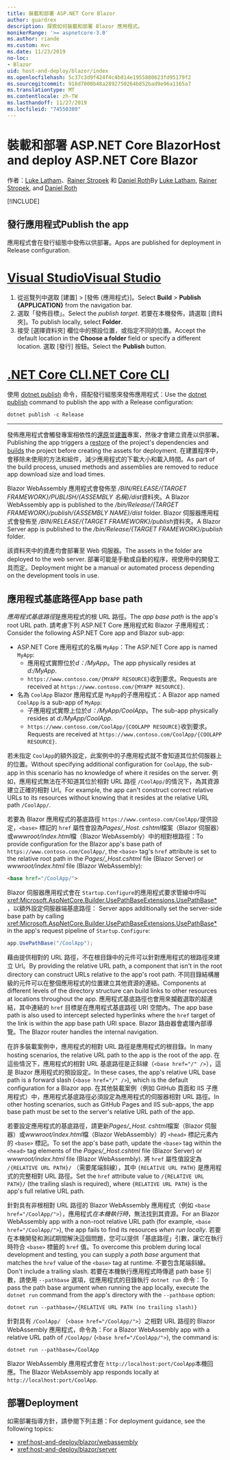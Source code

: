 ```yaml
---
title: 裝載和部署 ASP.NET Core Blazor
author: guardrex
description: 探索如何裝載和部署 Blazor 應用程式。
monikerRange: '>= aspnetcore-3.0'
ms.author: riande
ms.custom: mvc
ms.date: 11/23/2019
no-loc:
- Blazor
uid: host-and-deploy/blazor/index
ms.openlocfilehash: 5c37c3d9f424f4c4b814e1955880623fd95179f2
ms.sourcegitcommit: 918d7000b48a2892750264b852bad9e96a1165a7
ms.translationtype: MT
ms.contentlocale: zh-TW
ms.lasthandoff: 11/27/2019
ms.locfileid: "74550380"
---
```

# <a name="host-and-deploy-aspnet-core-opno-locblazor"></a><span data-ttu-id="db678-103">裝載和部署 ASP.NET Core Blazor</span><span class="sxs-lookup"><span data-stu-id="db678-103">Host and deploy ASP.NET Core Blazor</span></span>

<span data-ttu-id="db678-104">作者：[Luke Latham](https://github.com/guardrex)、[Rainer Stropek](https://www.timecockpit.com) 和 [Daniel Roth](https://github.com/danroth27)</span><span class="sxs-lookup"><span data-stu-id="db678-104">By [Luke Latham](https://github.com/guardrex), [Rainer Stropek](https://www.timecockpit.com), and [Daniel Roth](https://github.com/danroth27)</span></span>

[!INCLUDE[](~/includes/blazorwasm-preview-notice.md)]

## <a name="publish-the-app"></a><span data-ttu-id="db678-105">發行應用程式</span><span class="sxs-lookup"><span data-stu-id="db678-105">Publish the app</span></span>

<span data-ttu-id="db678-106">應用程式會在發行組態中發佈以供部署。</span><span class="sxs-lookup"><span data-stu-id="db678-106">Apps are published for deployment in Release configuration.</span></span>

# <a name="visual-studiotabvisual-studio"></a>[<span data-ttu-id="db678-107">Visual Studio</span><span class="sxs-lookup"><span data-stu-id="db678-107">Visual Studio</span></span>](#tab/visual-studio)

1. <span data-ttu-id="db678-108">從巡覽列中選取 [建置] > [發佈 {應用程式}]。</span><span class="sxs-lookup"><span data-stu-id="db678-108">Select **Build** > **Publish {APPLICATION}** from the navigation bar.</span></span>
1. <span data-ttu-id="db678-109">選取「發佈目標」。</span><span class="sxs-lookup"><span data-stu-id="db678-109">Select the *publish target*.</span></span> <span data-ttu-id="db678-110">若要在本機發佈，請選取 [資料夾]。</span><span class="sxs-lookup"><span data-stu-id="db678-110">To publish locally, select **Folder**.</span></span>
1. <span data-ttu-id="db678-111">接受 [選擇資料夾] 欄位中的預設位置，或指定不同的位置。</span><span class="sxs-lookup"><span data-stu-id="db678-111">Accept the default location in the **Choose a folder** field or specify a different location.</span></span> <span data-ttu-id="db678-112">選取 [發行] 按鈕。</span><span class="sxs-lookup"><span data-stu-id="db678-112">Select the **Publish** button.</span></span>

# <a name="net-core-clitabnetcore-cli"></a>[<span data-ttu-id="db678-113">.NET Core CLI</span><span class="sxs-lookup"><span data-stu-id="db678-113">.NET Core CLI</span></span>](#tab/netcore-cli)

<span data-ttu-id="db678-114">使用 [dotnet publish](/dotnet/core/tools/dotnet-publish) 命令，搭配發行組態來發佈應用程式：</span><span class="sxs-lookup"><span data-stu-id="db678-114">Use the [dotnet publish](/dotnet/core/tools/dotnet-publish) command to publish the app with a Release configuration:</span></span>

```dotnetcli
dotnet publish -c Release
```

---

<span data-ttu-id="db678-115">發佈應用程式會觸發專案相依性的[還原](/dotnet/core/tools/dotnet-restore)並[建置](/dotnet/core/tools/dotnet-build)專案，然後才會建立資產以供部署。</span><span class="sxs-lookup"><span data-stu-id="db678-115">Publishing the app triggers a [restore](/dotnet/core/tools/dotnet-restore) of the project's dependencies and [builds](/dotnet/core/tools/dotnet-build) the project before creating the assets for deployment.</span></span> <span data-ttu-id="db678-116">在建置程序中，會移除未使用的方法和組件，減少應用程式的下載大小和載入時間。</span><span class="sxs-lookup"><span data-stu-id="db678-116">As part of the build process, unused methods and assemblies are removed to reduce app download size and load times.</span></span>

<span data-ttu-id="db678-117">Blazor WebAssembly 應用程式會發佈至 */BIN/RELEASE/{TARGET FRAMEWORK}/PUBLISH/{ASSEMBLY 名稱}/dist*資料夾。</span><span class="sxs-lookup"><span data-stu-id="db678-117">A Blazor WebAssembly app is published to the */bin/Release/{TARGET FRAMEWORK}/publish/{ASSEMBLY NAME}/dist* folder.</span></span> <span data-ttu-id="db678-118">Blazor 伺服器應用程式會發佈至 */BIN/RELEASE/{TARGET FRAMEWORK}/publish*資料夾。</span><span class="sxs-lookup"><span data-stu-id="db678-118">A Blazor Server app is published to the */bin/Release/{TARGET FRAMEWORK}/publish* folder.</span></span>

<span data-ttu-id="db678-119">該資料夾中的資產均會部署至 Web 伺服器。</span><span class="sxs-lookup"><span data-stu-id="db678-119">The assets in the folder are deployed to the web server.</span></span> <span data-ttu-id="db678-120">部署可能是手動或自動的程序，視使用中的開發工具而定。</span><span class="sxs-lookup"><span data-stu-id="db678-120">Deployment might be a manual or automated process depending on the development tools in use.</span></span>

## <a name="app-base-path"></a><span data-ttu-id="db678-121">應用程式基底路徑</span><span class="sxs-lookup"><span data-stu-id="db678-121">App base path</span></span>

<span data-ttu-id="db678-122">*應用程式基底路徑*是應用程式的根 URL 路徑。</span><span class="sxs-lookup"><span data-stu-id="db678-122">The *app base path* is the app's root URL path.</span></span> <span data-ttu-id="db678-123">請考慮下列 ASP.NET Core 應用程式和 Blazor 子應用程式：</span><span class="sxs-lookup"><span data-stu-id="db678-123">Consider the following ASP.NET Core app and Blazor sub-app:</span></span>

* <span data-ttu-id="db678-124">ASP.NET Core 應用程式的名稱 `MyApp`：</span><span class="sxs-lookup"><span data-stu-id="db678-124">The ASP.NET Core app is named `MyApp`:</span></span>
  * <span data-ttu-id="db678-125">應用程式實際位於*d：/MyApp*。</span><span class="sxs-lookup"><span data-stu-id="db678-125">The app physically resides at *d:/MyApp*.</span></span>
  * <span data-ttu-id="db678-126">`https://www.contoso.com/{MYAPP RESOURCE}`收到要求。</span><span class="sxs-lookup"><span data-stu-id="db678-126">Requests are received at `https://www.contoso.com/{MYAPP RESOURCE}`.</span></span>
* <span data-ttu-id="db678-127">名為 `CoolApp` Blazor 應用程式是 `MyApp`的子應用程式：</span><span class="sxs-lookup"><span data-stu-id="db678-127">A Blazor app named `CoolApp` is a sub-app of `MyApp`:</span></span>
  * <span data-ttu-id="db678-128">子應用程式實際上位於*d：/MyApp/CoolApp*。</span><span class="sxs-lookup"><span data-stu-id="db678-128">The sub-app physically resides at *d:/MyApp/CoolApp*.</span></span>
  * <span data-ttu-id="db678-129">`https://www.contoso.com/CoolApp/{COOLAPP RESOURCE}`收到要求。</span><span class="sxs-lookup"><span data-stu-id="db678-129">Requests are received at `https://www.contoso.com/CoolApp/{COOLAPP RESOURCE}`.</span></span>

<span data-ttu-id="db678-130">若未指定 `CoolApp`的額外設定，此案例中的子應用程式就不會知道其位於伺服器上的位置。</span><span class="sxs-lookup"><span data-stu-id="db678-130">Without specifying additional configuration for `CoolApp`, the sub-app in this scenario has no knowledge of where it resides on the server.</span></span> <span data-ttu-id="db678-131">例如，應用程式無法在不知道其位於相對 URL 路徑 `/CoolApp/`的情況下，為其資源建立正確的相對 Url。</span><span class="sxs-lookup"><span data-stu-id="db678-131">For example, the app can't construct correct relative URLs to its resources without knowing that it resides at the relative URL path `/CoolApp/`.</span></span>

<span data-ttu-id="db678-132">若要為 Blazor 應用程式的基底路徑 `https://www.contoso.com/CoolApp/`提供設定，`<base>` 標記的 `href` 屬性會設為*Pages/_Host. cshtml*檔案（Blazor 伺服器）或*wwwroot/index.html*檔（Blazor WebAssembly）中的相對根路徑：</span><span class="sxs-lookup"><span data-stu-id="db678-132">To provide configuration for the Blazor app's base path of `https://www.contoso.com/CoolApp/`, the `<base>` tag's `href` attribute is set to the relative root path in the *Pages/_Host.cshtml* file (Blazor Server) or *wwwroot/index.html* file (Blazor WebAssembly):</span></span>

```html
<base href="/CoolApp/">
```

Blazor<span data-ttu-id="db678-133"> 伺服器應用程式會在 `Startup.Configure`的應用程式要求管線中呼叫 <xref:Microsoft.AspNetCore.Builder.UsePathBaseExtensions.UsePathBase*>，以額外設定伺服器端基底路徑：</span><span class="sxs-lookup"><span data-stu-id="db678-133"> Server apps additionally set the server-side base path by calling <xref:Microsoft.AspNetCore.Builder.UsePathBaseExtensions.UsePathBase*> in the app's request pipeline of `Startup.Configure`:</span></span>

```csharp
app.UsePathBase("/CoolApp");
```

<span data-ttu-id="db678-134">藉由提供相對的 URL 路徑，不在根目錄中的元件可以針對應用程式的根路徑來建立 Url。</span><span class="sxs-lookup"><span data-stu-id="db678-134">By providing the relative URL path, a component that isn't in the root directory can construct URLs relative to the app's root path.</span></span> <span data-ttu-id="db678-135">不同目錄結構層級的元件可以在整個應用程式的位置建立其他資源的連結。</span><span class="sxs-lookup"><span data-stu-id="db678-135">Components at different levels of the directory structure can build links to other resources at locations throughout the app.</span></span> <span data-ttu-id="db678-136">應用程式基底路徑也會用來攔截選取的超連結，其中連結的 `href` 目標是在應用程式基底路徑 URI 空間內。</span><span class="sxs-lookup"><span data-stu-id="db678-136">The app base path is also used to intercept selected hyperlinks where the `href` target of the link is within the app base path URI space.</span></span> <span data-ttu-id="db678-137">Blazor 路由器會處理內部導覽。</span><span class="sxs-lookup"><span data-stu-id="db678-137">The Blazor router handles the internal navigation.</span></span>

<span data-ttu-id="db678-138">在許多裝載案例中，應用程式的相對 URL 路徑是應用程式的根目錄。</span><span class="sxs-lookup"><span data-stu-id="db678-138">In many hosting scenarios, the relative URL path to the app is the root of the app.</span></span> <span data-ttu-id="db678-139">在這些情況下，應用程式的相對 URL 基底路徑是正斜線（`<base href="/" />`），這是 Blazor 應用程式的預設設定。</span><span class="sxs-lookup"><span data-stu-id="db678-139">In these cases, the app's relative URL base path is a forward slash (`<base href="/" />`), which is the default configuration for a Blazor app.</span></span> <span data-ttu-id="db678-140">在其他裝載案例（例如 GitHub 頁面和 IIS 子應用程式）中，應用程式基底路徑必須設定為應用程式的伺服器相對 URL 路徑。</span><span class="sxs-lookup"><span data-stu-id="db678-140">In other hosting scenarios, such as GitHub Pages and IIS sub-apps, the app base path must be set to the server's relative URL path of the app.</span></span>

<span data-ttu-id="db678-141">若要設定應用程式的基底路徑，請更新*Pages/_Host. cshtml*檔案（Blazor 伺服器）或*wwwroot/index.html*檔（Blazor WebAssembly）的 `<head>` 標記元素內的 `<base>` 標記。</span><span class="sxs-lookup"><span data-stu-id="db678-141">To set the app's base path, update the `<base>` tag within the `<head>` tag elements of the *Pages/_Host.cshtml* file (Blazor Server) or *wwwroot/index.html* file (Blazor WebAssembly).</span></span> <span data-ttu-id="db678-142">將 `href` 屬性值設定為 `/{RELATIVE URL PATH}/` （需要尾端斜線），其中 `{RELATIVE URL PATH}` 是應用程式的完整相對 URL 路徑。</span><span class="sxs-lookup"><span data-stu-id="db678-142">Set the `href` attribute value to `/{RELATIVE URL PATH}/` (the trailing slash is required), where `{RELATIVE URL PATH}` is the app's full relative URL path.</span></span>

<span data-ttu-id="db678-143">針對具有非根相對 URL 路徑的 Blazor WebAssembly 應用程式（例如 `<base href="/CoolApp/">`），應用程式*在本機執行時*，無法找到其資源。</span><span class="sxs-lookup"><span data-stu-id="db678-143">For an Blazor WebAssembly app with a non-root relative URL path (for example, `<base href="/CoolApp/">`), the app fails to find its resources *when run locally*.</span></span> <span data-ttu-id="db678-144">若要在本機開發和測試期間解決這個問題，您可以提供「基底路徑」引數，讓它在執行時符合 `<base>` 標籤的 `href` 值。</span><span class="sxs-lookup"><span data-stu-id="db678-144">To overcome this problem during local development and testing, you can supply a *path base* argument that matches the `href` value of the `<base>` tag at runtime.</span></span> <span data-ttu-id="db678-145">不要包含尾端斜線。</span><span class="sxs-lookup"><span data-stu-id="db678-145">Don't include a trailing slash.</span></span> <span data-ttu-id="db678-146">若要在本機執行應用程式時傳遞 path base 引數，請使用 `--pathbase` 選項，從應用程式的目錄執行 `dotnet run` 命令：</span><span class="sxs-lookup"><span data-stu-id="db678-146">To pass the path base argument when running the app locally, execute the `dotnet run` command from the app's directory with the `--pathbase` option:</span></span>

```dotnetcli
dotnet run --pathbase=/{RELATIVE URL PATH (no trailing slash)}
```

<span data-ttu-id="db678-147">針對具有 `/CoolApp/` （`<base href="/CoolApp/">`）之相對 URL 路徑的 Blazor WebAssembly 應用程式，命令為：</span><span class="sxs-lookup"><span data-stu-id="db678-147">For a Blazor WebAssembly app with a relative URL path of `/CoolApp/` (`<base href="/CoolApp/">`), the command is:</span></span>

```dotnetcli
dotnet run --pathbase=/CoolApp
```

<span data-ttu-id="db678-148">Blazor WebAssembly 應用程式會在 `http://localhost:port/CoolApp`本機回應。</span><span class="sxs-lookup"><span data-stu-id="db678-148">The Blazor WebAssembly app responds locally at `http://localhost:port/CoolApp`.</span></span>

## <a name="deployment"></a><span data-ttu-id="db678-149">部署</span><span class="sxs-lookup"><span data-stu-id="db678-149">Deployment</span></span>

<span data-ttu-id="db678-150">如需部署指導方針，請參閱下列主題：</span><span class="sxs-lookup"><span data-stu-id="db678-150">For deployment guidance, see the following topics:</span></span>

* <xref:host-and-deploy/blazor/webassembly>
* <xref:host-and-deploy/blazor/server>
